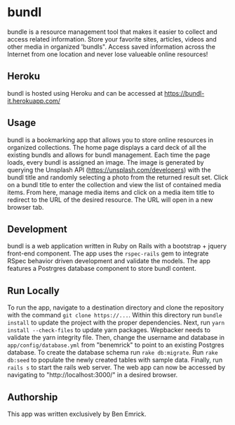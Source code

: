 # bundl

bundle is a resource management tool that makes it easier to collect and access related information. Store your favorite sites, articles, videos and other media in organized 'bundls". Access saved information across the Internet from one location and never lose valueable online resources!

## Heroku
bundl is hosted using Heroku and can be accessed at https://bundl-it.herokuapp.com/

## Usage
bundl is a bookmarking app that allows you to store online resources in organized collections. The home page displays a card deck of all the existing bundls and allows for bundl management. Each time the page loads, every bundl is assigned an image. The image is generated by querying the Unsplash API (https://unsplash.com/developers) with the bundl title and randomly selecting a photo from the returned result set. Click on a bundl title to enter the collection and view the list of contained media items. From here, manage media items and click on a media item title to redirect to the URL of the desired resource. The URL will open in a new browser tab. 

## Development
bundl is a web application written in Ruby on Rails with a bootstrap + jquery front-end component. The app uses the `rspec-rails` gem to integrate RSpec behavior driven development and validate the models. The app features a Postrgres database component to store bundl content. 

## Run Locally
To run the app, navigate to a destination directory and clone the repository with the command `git clone https://...`. Within this directory run `bundle install` to update the project with the proper dependencies. Next, run `yarn install --check-files` to update yarn packages. Wepbacker needs to validate the yarn integrity file. Then, change the username and database in `app/config/database.yml` from "benemrick" to point to an existing Postgres database. To create the database schema run `rake db:migrate`. Run `rake db:seed` to populate the newly created tables with sample data. Finally, run `rails s` to start the rails web server. The web app can now be accessed by navigating to "http://localhost:3000/" in a desired browser. 

## Authorship
This app was written exclusively by Ben Emrick. 

